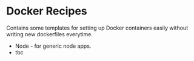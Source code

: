 # Docker Recipes
Contains some templates for setting up Docker containers easily without writing new dockerfiles everytime.

* Node - for generic node apps.
* tbc